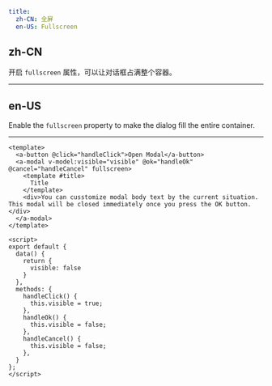 ```yaml
title:
  zh-CN: 全屏
  en-US: Fullscreen
```

## zh-CN

开启 `fullscreen` 属性，可以让对话框占满整个容器。

---

## en-US

Enable the `fullscreen` property to make the dialog fill the entire container.

---

```vue
<template>
  <a-button @click="handleClick">Open Modal</a-button>
  <a-modal v-model:visible="visible" @ok="handleOk" @cancel="handleCancel" fullscreen>
    <template #title>
      Title
    </template>
    <div>You can cusstomize modal body text by the current situation. This modal will be closed immediately once you press the OK button.</div>
  </a-modal>
</template>

<script>
export default {
  data() {
    return {
      visible: false
    }
  },
  methods: {
    handleClick() {
      this.visible = true;
    },
    handleOk() {
      this.visible = false;
    },
    handleCancel() {
      this.visible = false;
    },
  }
};
</script>
```
